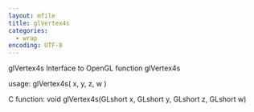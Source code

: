 ```yaml
---
layout: mfile
title: glVertex4s
categories:
  - wrap
encoding: UTF-8
---
```


glVertex4s  Interface to OpenGL function glVertex4s

usage:  glVertex4s( x, y, z, w )

C function:  void glVertex4s(GLshort x, GLshort y, GLshort z, GLshort w)